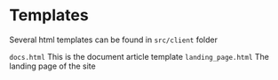 # Templates

Several html templates can be found in `src/client` folder

`docs.html` This is the document article template
`landing_page.html` The landing page of the site
